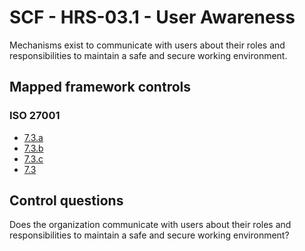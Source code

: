 # SCF - HRS-03.1 - User Awareness
Mechanisms exist to communicate with users about their roles and responsibilities to maintain a safe and secure working environment.
## Mapped framework controls
### ISO 27001
- [7.3.a](../iso27001/7.md#73a)
- [7.3.b](../iso27001/7.md#73b)
- [7.3.c](../iso27001/7.md#73c)
- [7.3](../iso27001/7.md#73)
  
## Control questions
Does the organization communicate with users about their roles and responsibilities to maintain a safe and secure working environment?
  